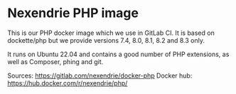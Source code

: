 Nexendrie PHP image
===================

This is our PHP docker image which we use in GitLab CI. It is based on dockette/php but we provide versions 7.4, 8.0, 8.1, 8.2 and 8.3 only.

It runs on Ubuntu 22.04 and contains a good number of PHP extensions, as well as Composer, phing and git.

Sources: https://gitlab.com/nexendrie/docker-php
Docker hub: https://hub.docker.com/r/nexendrie/php/
